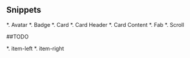 

## Snippets

*. Avatar
*. Badge
*. Card
*. Card Header
*. Card Content
*. Fab
*. Scroll




##TODO

*. item-left
*. item-right

